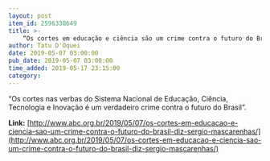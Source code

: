 ```yaml
---
layout: post
item_id: 2596338649
title: >-
    “Os cortes em educação e ciência são um crime contra o futuro do Brasil”, diz Sérgio Mascarenhas
author: Tatu D'Oquei
date: 2019-05-07 03:00:00
pub_date: 2019-05-07 03:00:00
time_added: 2019-05-17 23:15:00
category: 
---
```


“Os cortes nas verbas do Sistema Nacional de Educação, Ciência, Tecnologia e Inovação é um verdadeiro crime contra o futuro do Brasil”.

**Link:** [http://www.abc.org.br/2019/05/07/os-cortes-em-educacao-e-ciencia-sao-um-crime-contra-o-futuro-do-brasil-diz-sergio-mascarenhas/](http://www.abc.org.br/2019/05/07/os-cortes-em-educacao-e-ciencia-sao-um-crime-contra-o-futuro-do-brasil-diz-sergio-mascarenhas/)

